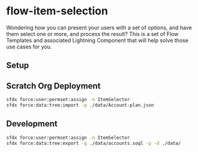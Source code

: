 # flow-item-selection

Wondering how you can present your users with a set of options, and have them select one or more, and process the result? This is a set of Flow Templates and associated Lightning Component that will help solve those use cases for you.

## Setup

## Scratch Org Deployment

```sh
sfdx force:user:permset:assign -n ItemSelector
sfdx force:data:tree:import -p ./data/Account-plan.json
```

## Development

```sh
sfdx force:user:permset:assign -n ItemSelector
sfdx force:data:tree:export -q ./data/accounts.soql -p -d ./data/
```
